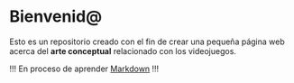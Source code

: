 # Bienvenid@

Esto es un repositorio creado con el fin de crear una pequeña página web acerca
del **arte conceptual** relacionado con los videojuegos.

!!!
En proceso de aprender [Markdown](https://www.markdownguide.org/basic-syntax/)
!!!